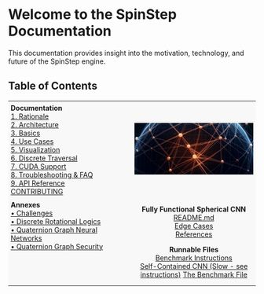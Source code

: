 # Welcome to the SpinStep Documentation

This documentation provides insight into the motivation, technology, and future of the SpinStep engine.

## Table of Contents

<table>
  <tr>
    <td style="width: 50%; background-color: #f8f8f8; vertical-align: top; padding: 5px;">
      <strong>Documentation</strong><br>
      <a href="01-rationale.md">1. Rationale</a><br>
      <a href="02-architecture.md">2. Architecture</a><br>
      <a href="03-basics.md">3. Basics</a><br>
      <a href="04-use-cases.md">4. Use Cases</a><br>
      <a href="05-visualization.md">5. Visualization</a><br>
      <a href="06-discrete-traversal.md">6. Discrete Traversal</a><br>
      <a href="07-cuda-support.md">7. CUDA Support</a><br>
      <a href="08-troubleshooting.md">8. Troubleshooting & FAQ</a><br>
      <a href="09-API-reference.md">9. API Reference</a><br>
      <a href="CONTRIBUTING.md">CONTRIBUTING</a>
    </td>
    <td style="width: 50%; background-color: #f8f8f8; text-align: center; vertical-align: middle; padding: 5px;">
      <img src="assets/img/docs-bg1.png" alt="An artistic concept of a spherical graph" style="max-width: 100%; height: auto;">
    </td>
  </tr>
  <tr>
    <td style="background-color: #f8f8f8; vertical-align: top; padding: 5px;">
      <strong>Annexes</strong><br>
      <a href="annex-challenges.md">• Challenges</a><br>
      <a href="annex-discrete-rotational-logics.md">• Discrete Rotational Logics</a><br>
      <a href="annex-qgnn.md">• Quaternion Graph Neural Networks</a><br>
      <a href="annex-security.md">• Quaternion Graph Security</a>
    </td>
   <td style="background-color: #f8f8f8; padding: 1em; text-align: center; vertical-align: top;">
  <div style="margin-bottom: 1em;">
    <strong>Fully Functional Spherical CNN</strong><br>
    <a href="benchmark/README.md">README.md</a><br>
    <a href="benchmark/edge-cases.md">Edge Cases</a><br>
    <a href="benchmark/references.md">References</a><br>
  </div>
  <div>
    <strong>Runnable Files</strong><br>
    <a href="benchmark/INSTRUCTIONS.md">Benchmark Instructions</a><br>
    <a href="benchmark/qgnn_example.py">Self-Contained CNN (Slow - see instructions)</a>
    <a href="benchmark/test_qgnn_benchmark.py">The Benchmark File</a>
  </div>
</td>

  </tr>
</table>
